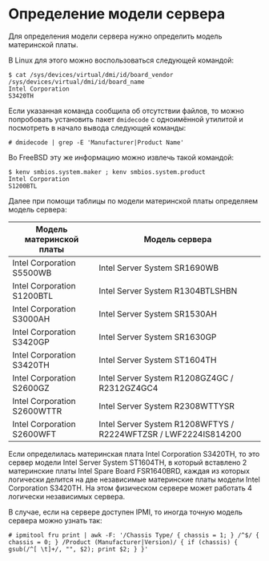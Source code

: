 Определение модели сервера
==========================

Для определения модели сервера нужно определить модель материнской платы.

В Linux для этого можно воспользоваться следующей командой:

    $ cat /sys/devices/virtual/dmi/id/board_vendor /sys/devices/virtual/dmi/id/board_name
    Intel Corporation
    S3420TH

Если указанная команда сообщила об отсутствии файлов, то можно попробовать установить пакет `dmidecode` с одноимённой утилитой и посмотреть в начало вывода следующей команды:

    # dmidecode | grep -E 'Manufacturer|Product Name'

Во FreeBSD эту же информацию можно извлечь такой командой:

    $ kenv smbios.system.maker ; kenv smbios.system.product
    Intel Corporation
    S1200BTL

Далее при помощи таблицы по модели материнской платы определяем модель сервера:

|Модель материнской платы   |Модель сервера                                                 |
|---------------------------|---------------------------------------------------------------|
|Intel Corporation S5500WB  |Intel Server System SR1690WB                                   |
|Intel Corporation S1200BTL |Intel Server System R1304BTLSHBN                               |
|Intel Corporation S3000AH  |Intel Server System SR1530AH                                   |
|Intel Corporation S3420GP  |Intel Server System SR1630GP                                   |
|Intel Corporation S3420TH  |Intel Server System ST1604TH                                   |
|Intel Corporation S2600GZ  |Intel Server System R1208GZ4GC / R2312GZ4GC4                   |
|Intel Corporation S2600WTTR|Intel Server System R2308WTTYSR                                |
|Intel Corporation S2600WFT |Intel Server System R1208WFTYS / R2224WFTZSR / LWF2224IS814200 |

Если определилась материнская плата Intel Corporation S3420TH, то это сервер модели Intel Server System ST1604TH, в который вставлено 2 материнские платы Intel Spare Board FSR1640BRD, каждая из которых логически делится на две независимые материнские платы модели Intel Corporation S3420TH. На этом физическом сервере может работать 4 логически независимых сервера.

В случае, если на сервере доступен IPMI, то иногда точную модель сервера можно узнать так:

    # ipmitool fru print | awk -F: '/Chassis Type/ { chassis = 1; } /^$/ { chassis = 0; } /Product (Manufacturer|Version)/ { if (chassis) { gsub(/^[ \t]+/, "", $2); print $2; } }'
